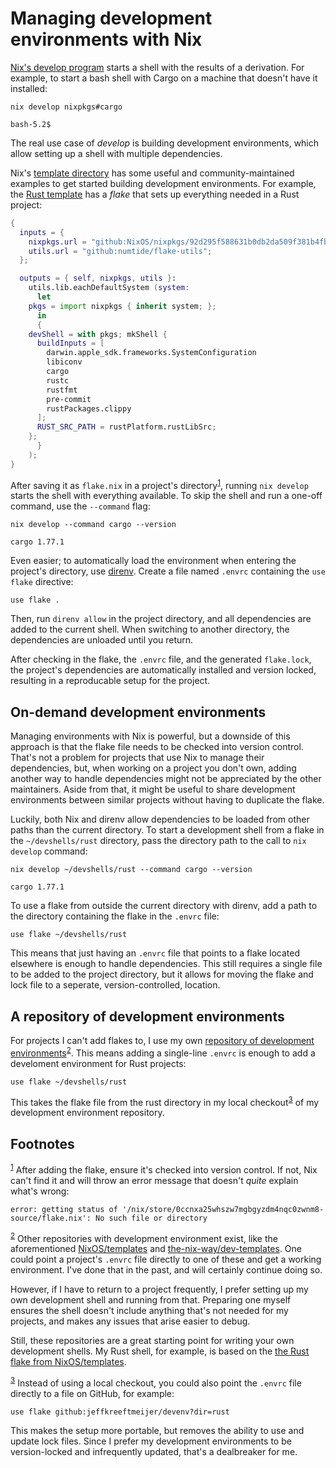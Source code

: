 
# Managing development environments with Nix

[Nix's develop program](https://nixos.org/manual/nix/stable/command-ref/new-cli/nix3-develop) starts a shell with the results of a derivation. For example, to start a bash shell with Cargo on a machine that doesn't have it installed:

```shell
nix develop nixpkgs#cargo
```

```
bash-5.2$
```

The real use case of *develop* is building development environments, which allow setting up a shell with multiple dependencies.

Nix's [template directory](https://github.com/NixOS/templates/tree/master) has some useful and community-maintained examples to get started building development environments. For example, the [Rust template](https://github.com/NixOS/templates/blob/c57ac1ea60ef97bdce2f13e12b849f0ca5eaffe9/rust/flake.nix ) has a *flake* that sets up everything needed in a Rust project:

```nix
{
  inputs = {
    nixpkgs.url = "github:NixOS/nixpkgs/92d295f588631b0db2da509f381b4fb1e74173c5";
    utils.url = "github:numtide/flake-utils";
  };

  outputs = { self, nixpkgs, utils }:
    utils.lib.eachDefaultSystem (system:
      let
	pkgs = import nixpkgs { inherit system; };
      in
      {
	devShell = with pkgs; mkShell {
	  buildInputs = [
	    darwin.apple_sdk.frameworks.SystemConfiguration
	    libiconv
	    cargo
	    rustc
	    rustfmt
	    pre-commit
	    rustPackages.clippy
	  ];
	  RUST_SRC_PATH = rustPlatform.rustLibSrc;
	};
      }
    );
}
```

After saving it as `flake.nix` in a project's directory<sup><a id="fnr.1" class="footref" href="#fn.1" role="doc-backlink">1</a></sup>, running `nix develop` starts the shell with everything available. To skip the shell and run a one-off command, use the `--command` flag:

```shell
nix develop --command cargo --version
```

    cargo 1.77.1

Even easier; to automatically load the environment when entering the project's directory, use [direnv](https://direnv.net). Create a file named `.envrc` containing the `use flake` directive:

```envrc
use flake .
```

Then, run `direnv allow` in the project directory, and all dependencies are added to the current shell. When switching to another directory, the dependencies are unloaded until you return.

After checking in the flake, the `.envrc` file, and the generated `flake.lock`, the project's dependencies are automatically installed and version locked, resulting in a reproducable setup for the project.


## On-demand development environments

Managing environments with Nix is powerful, but a downside of this approach is that the flake file needs to be checked into version control. That's not a problem for projects that use Nix to manage their dependencies, but, when working on a project you don't own, adding another way to handle dependencies might not be appreciated by the other maintainers. Aside from that, it might be useful to share development environments between similar projects without having to duplicate the flake.

Luckily, both Nix and direnv allow dependencies to be loaded from other paths than the current directory. To start a development shell from a flake in the `~/devshells/rust` directory, pass the directory path to the call to `nix develop` command:

```shell
nix develop ~/devshells/rust --command cargo --version
```

    cargo 1.77.1

To use a flake from outside the current directory with direnv, add a path to the directory containing the flake in the `.envrc` file:

```envrc
use flake ~/devshells/rust
```

This means that just having an `.envrc` file that points to a flake located elsewhere is enough to handle dependencies. This still requires a single file to be added to the project directory, but it allows for moving the flake and lock file to a seperate, version-controlled, location.


## A repository of development environments

For projects I can't add flakes to, I use my own [repository of development environments](https://github.com/jeffkreeftmeijer/devshells)<sup><a id="fnr.2" class="footref" href="#fn.2" role="doc-backlink">2</a></sup>. This means adding a single-line `.envrc` is enough to add a develoment environment for Rust projects:

```envrc
use flake ~/devshells/rust
```

This takes the flake file from the rust directory in my local checkout<sup><a id="fnr.3" class="footref" href="#fn.3" role="doc-backlink">3</a></sup> of my development environment repository.

## Footnotes

<sup><a id="fn.1" class="footnum" href="#fnr.1">1</a></sup> After adding the flake, ensure it's checked into version control. If not, Nix can't find it and will throw an error message that doesn't *quite* explain what's wrong:

```
error: getting status of '/nix/store/0ccnxa25whszw7mgbgyzdm4nqc0zwnm8-source/flake.nix': No such file or directory
```

<sup><a id="fn.2" class="footnum" href="#fnr.2">2</a></sup> Other repositories with development environment exist, like the aforementioned [NixOS/templates](https://github.com/NixOS/templates) and [the-nix-way/dev-templates](https://github.com/the-nix-way/dev-templates). One could point a project's `.envrc` file directly to one of these and get a working environment. I've done that in the past, and will certainly continue doing so.

However, if I have to return to a project frequently, I prefer setting up my own development shell and running from that. Preparing one myself ensures the shell doesn't include anything that's not needed for my projects, and makes any issues that arise easier to debug.

Still, these repositories are a great starting point for writing your own development shells. My Rust shell, for example, is based on the [the Rust flake from NixOS/templates](https://github.com/NixOS/templates/blob/c57ac1ea60ef97bdce2f13e12b849f0ca5eaffe9/rust/flake.nix).

<sup><a id="fn.3" class="footnum" href="#fnr.3">3</a></sup> Instead of using a local checkout, you could also point the `.envrc` file directly to a file on GitHub, for example:

```envrc
use flake github:jeffkreeftmeijer/devenv?dir=rust
```

This makes the setup more portable, but removes the ability to use and update lock files. Since I prefer my development environments to be version-locked and infrequently updated, that's a dealbreaker for me.